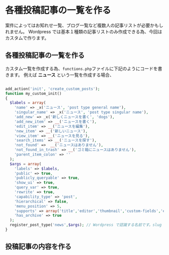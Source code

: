 # 各種投稿記事の一覧を作る
案件によってはお知れせ一覧、ブログ一覧など複数人の記事リストが必要かもしれません。
Wordpress では基本１種類の記事リストのみ作成できる為、今回はカスタムで作ります。

## 各種投稿記事の一覧を作る

カスタム一覧を作成する為、`functions.php`ファイルに下記のようにコードを書きます。
例えば **ニュース** という一覧を作成する場合、

```php

add_action('init', 'create_custom_posts');
function my_custom_init() 
{
  $labels = array(
    'name' => _x('ニュース', 'post type general name'),
    'singular_name' => _x('ニュース', 'post type singular name'),
    'add_new' => _x('新しくニュースを書く', 'dogs'),
    'add_new_item' => __('ニュースを書く'),
    'edit_item' => __('ニュースを編集'),
    'new_item' => __('新しいニュース'),
    'view_item' => __('ニュースを見る'),
    'search_items' => __('ニュースを探す'),
    'not_found' =>  __('ニュースはありません'),
    'not_found_in_trash' => __('ゴミ箱にニュースはありません'), 
    'parent_item_colon' => ''
  );
  $args = array(
    'labels' => $labels,
    'public' => true,
    'publicly_queryable' => true,
    'show_ui' => true, 
    'query_var' => true,
    'rewrite' => true,
    'capability_type' => 'post',
    'hierarchical' => false,
    'menu_position' => 5,
    'supports' => array('title','editor','thumbnail','custom-fields','excerpt','author','trackbacks','comments','revisions','page-attributes'),
    'has_archive' => true
  ); 
  register_post_type('news',$args); // Wordpress で認識する名前です。slug 名と同じ名前などで良いです。
}
```

## 投稿記事の内容を作る
